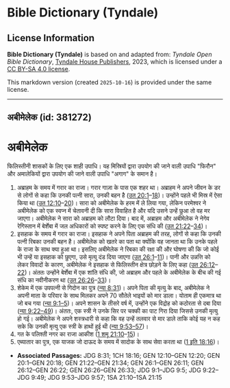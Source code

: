 # Bible Dictionary (Tyndale)

## License Information

**Bible Dictionary (Tyndale)** is based on and adapted from: _Tyndale Open Bible Dictionary_, [Tyndale House Publishers](https://tyndaleopenresources.com/), 2023, which is licensed under a [CC BY-SA 4.0 license](https://creativecommons.org/licenses/by-sa/4.0/legalcode.en).

This markdown version (created `2025-10-16`) is provided under the same license.



--------------------------------

## अबीमेलेक (id: 381272)

अबीमेलेक
========

फिलिस्तीनी शासकों के लिए एक शाही उपाधि। यह मिस्रियों द्वारा उपयोग की जाने वाली उपाधि "फिरौन" और अमालेकियों द्वारा उपयोग की जाने वाली उपाधि "अगाग" के समान है।

1. अब्राहम के समय में गरार का राजा। गरार गाज़ा के पास एक शहर था। अब्राहम ने अपने जीवन के डर से लोगों से कहा कि उनकी पत्नी सारा, उनकी बहन है ([उत 20:1](https://ref.ly/Gen20:1-Gen20:18)–[18](https://ref.ly/Gen20:1-Gen20:18))। उन्होंने पहले भी मिस्र में ऐसा किया था ([उत 12:10](https://ref.ly/Gen12:10-Gen12:20)–[20](https://ref.ly/Gen12:10-Gen12:20))। सारा को अबीमेलेक के हरम में ले लिया गया, लेकिन परमेश्वर ने अबीमेलेक को एक स्वप्न में चेतावनी दी कि सारा विवाहित है और यदि उसने उन्हें छुआ तो वह मर जाएगा। अबीमेलेक ने सारा को अब्राहम को लौटा दिया। बाद में, अब्राहम और अबीमेलेक ने नेगेव रेगिस्तान में बेर्शेबा में जल अधिकारों को स्पष्ट करने के लिए एक संधि की ([उत 21:22](https://ref.ly/Gen21:22-Gen21:34)–[34](https://ref.ly/Gen21:22-Gen21:34))।
2. इसहाक के समय में गरार का राजा। इसहाक ने अपने पिता अब्राहम की तरह, लोगों से कहा कि उनकी पत्नी रिबका उनकी बहन है। अबीमेलेक को खतरे का पता था क्योंकि वह जानता था कि उनके पहले के राजा के साथ क्या हुआ था। इसलिए अबीमेलेक ने रिबका की रक्षा की और घोषणा की कि जो कोई भी उन्हें या इसहाक को छुएगा, उसे मृत्यु दंड दिया जाएगा ([उत 26:1](https://ref.ly/Gen26:1-Gen26:11)–[11](https://ref.ly/Gen26:1-Gen26:11))। पानी और उन्नत्ति को लेकर विवादों के कारण, अबीमेलेक ने इसहाक से फिलिस्तीन क्षेत्र छोड़ने के लिए कहा ([उत 26:12](https://ref.ly/Gen26:12-Gen26:22)–[22](https://ref.ly/Gen26:12-Gen26:22))। अंततः उन्होंने बेर्शेबा में एक शांति संधि की, जो अब्राहम और पहले के अबीमेलेक के बीच की गई संधि का नवीनीकरण था ([उत 26:26](https://ref.ly/Gen26:26-Gen26:33)–[33](https://ref.ly/Gen26:26-Gen26:33))।
3. शेकेम में एक उपपत्नी से गिदोन का पुत्र ([न्या 8:31](https://ref.ly/Judg8:31))। अपने पिता की मृत्यु के बाद, अबीमेलेक ने अपनी माता के परिवार के साथ मिलकर अपने 70 सौतेले भाइयों को मार डाला। योताम ही एकमात्र था जो बच गया ([न्या 9:1–5](https://ref.ly/Judg9:1-Judg9:5))। अपने शासन के तीसरे वर्ष में, उन्होंने एक विद्रोह को कठोरता से दबा दिया ([न्या 9:22–49](https://ref.ly/Judg9:22-Judg9:49))। अंततः, एक स्त्री ने उनके सिर पर चक्की का पाट गिरा दिया जिससे उनकी मृत्यु हो गई। अबीमेलेक ने अपने शस्त्रधारी से कहा कि वह उन्हें तलवार से मार डाले ताकि कोई यह न कह सके कि उनकी मृत्यु एक स्त्री के हाथों हुई थी ([न्या 9:53–57](https://ref.ly/Judg9:53-Judg9:57))।
4. गत के पलिश्ती नगर का राजा आकीश ([1 शमू 21:10](https://ref.ly/1Sam21:10-1Sam21:15)–[15](https://ref.ly/1Sam21:10-1Sam21:15))।
5. एब्यातार का पुत्र, एक याजक जो दाऊद के समय में सादोक के साथ सेवा करता था ([1 इति 18:16](https://ref.ly/1Chr18:16))।

* **Associated Passages:** JDG 8:31; 1CH 18:16; GEN 12:10–GEN 12:20; GEN 20:1–GEN 20:18; GEN 21:22–GEN 21:34; GEN 26:1–GEN 26:11; GEN 26:12–GEN 26:22; GEN 26:26–GEN 26:33; JDG 9:1–JDG 9:5; JDG 9:22–JDG 9:49; JDG 9:53–JDG 9:57; 1SA 21:10–1SA 21:15

